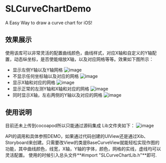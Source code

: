 # SLCurveChartDemo
A Easy Way to draw a curve chart for iOS!

## 效果展示
使用该库可以非常灵活的配置曲线颜色，曲线样式，对应X轴和自定义的Y轴配置，动态纵坐标，是否使能缩放X轴，以及对应网格等等。效果如下图所示：
* 显示左侧Y轴以及Y轴网格
![image](https://github.com/cslmark/SLCurveChartDemo/blob/master/CurveShowPics/WX20170614-171819@2x.png
)
* 不显示任何坐标轴以及对应的网格 
![image](https://github.com/cslmark/SLCurveChartDemo/blob/master/CurveShowPics/WX20170614-172019@2x.png
)
* 显示X轴和对应的网格
![image](https://github.com/cslmark/SLCurveChartDemo/blob/master/CurveShowPics/WX20170614-172152@2x.png
)
* 显示正常的左测Y轴和X轴和对应的网格
![image](https://github.com/cslmark/SLCurveChartDemo/blob/master/CurveShowPics/WX20170614-172343@2x.png
)
* 同时显示X轴，左右两侧的Y轴以及对应的网格
![image](https://github.com/cslmark/SLCurveChartDemo/blob/master/CurveShowPics/WX20170614-172500@2x.png
)

## 使用说明
目前还未上传到cocoapod所以只能通过源码集成
Lib文件夹如下：
![image](https://github.com/cslmark/SLCurveChartDemo/blob/master/CurveShowPics/WX20170614-173616@2x.png
)

API的调用和具体参照DEMO，如果通过代码创建的UIView还是通过Xib、Storyboard来创建。只需要改View的类是BaseCurveView就能轻松实现作图的功能，其中曲线颜色，线宽，X轴，Y轴的字体，颜色，网格的实线，虚线均可以灵活配置。
使用的时候引入总头文件**#import "SLCurveChartLib.h"**即可.




